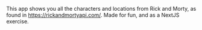 This app shows you all the characters and locations from Rick and Morty, as found in https://rickandmortyapi.com/. Made for fun, and as a NextJS exercise.

